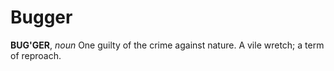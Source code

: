 # Bugger

**BUG'GER**, _noun_ One guilty of the crime against nature. A vile wretch; a term of reproach.